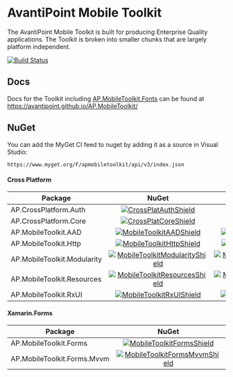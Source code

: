 # AvantiPoint Mobile Toolkit

The AvantiPoint Mobile Toolkit is built for producing Enterprise Quality applications. The Toolkit is broken into smaller chunks that are largely platform independent.

[![Build Status](https://dev.azure.com/avantipoint/AP.MobileToolkit/_apis/build/status/AvantiPoint.AP.MobileToolkit?branchName=master&stageName=Build)](https://dev.azure.com/avantipoint/AP.MobileToolkit/_build/latest?definitionId=66&branchName=master)

## Docs

Docs for the Toolkit including [AP.MobileToolkit.Fonts](https://github.com/AvantiPoint/AP.MobileToolkit.Fonts) can be found at https://avantipoint.github.io/AP.MobileToolkit/

## NuGet

You can add the MyGet CI feed to nuget by adding it as a source in Visual Studio:

`https://www.myget.org/F/apmobiletoolkit/api/v3/index.json`

#### Cross Platform

| Package | NuGet | MyGet |
|-------|:-----:|:------:|
| AP.CrossPlatform.Auth | [![CrossPlatAuthShield]][CrossPlatAuthNuGet] | [![CrossPlatAuthMyGetShield]][CrossPlatAuthMyGet] |
| AP.CrossPlatform.Core | [![CrossPlatCoreShield]][CrossPlatCoreNuGet] | [![CrossPlatCoreMyGetShield]][CrossPlatCoreMyGet] |
| AP.MobileToolkit.AAD | [![MobileToolkitAADShield]][MobileToolkitAADNuGet] | [![MobileToolkitAADMyGetShield]][MobileToolkitAADMyGet] |
| AP.MobileToolkit.Http | [![MobileToolkitHttpShield]][MobileToolkitHttpNuGet] | [![MobileToolkitHttpMyGetShield]][MobileToolkitHttpMyGet] |
| AP.MobileToolkit.Modularity | [![MobileToolkitModularityShield]][MobileToolkitModularityNuGet] | [![MobileToolkitModularityMyGetShield]][MobileToolkitModularityMyGet] |
| AP.MobileToolkit.Resources | [![MobileToolkitResourcesShield]][MobileToolkitResourcesNuGet] | [![MobileToolkitResourcesMyGetShield]][MobileToolkitResourcesMyGet] |
| AP.MobileToolkit.RxUI | [![MobileToolkitRxUIShield]][MobileToolkitRxUINuGet] | [![MobileToolkitRxUIMyGetShield]][MobileToolkitRxUIMyGet] |

#### Xamarin.Forms

| Package | NuGet | MyGet |
|-------|:-----:|:------:|
| AP.MobileToolkit.Forms | [![MobileToolkitFormsShield]][MobileToolkitFormsNuGet] | [![MobileToolkitFormsMyGetShield]][MobileToolkitFormsMyGet] |
| AP.MobileToolkit.Forms.Mvvm | [![MobileToolkitFormsMvvmShield]][MobileToolkitFormsMvvmNuGet] | [![MobileToolkitFormsMvvmMyGetShield]][MobileToolkitFormsMvvmMyGet] |

[CrossPlatAuthNuGet]: https://www.nuget.org/packages/AP.CrossPlatform.Auth
[CrossPlatAuthShield]: https://img.shields.io/nuget/vpre/AP.CrossPlatform.Auth.svg
[CrossPlatAuthMyGet]: https://www.myget.org/feed/apmobiletoolkit/package/nuget/AP.CrossPlatform.Auth
[CrossPlatAuthMyGetShield]: https://img.shields.io/myget/apmobiletoolkit/vpre/AP.CrossPlatform.Auth.svg

[CrossPlatCoreNuGet]: https://www.nuget.org/packages/AP.CrossPlatform.Core
[CrossPlatCoreShield]: https://img.shields.io/nuget/vpre/AP.CrossPlatform.Core.svg
[CrossPlatCoreMyGet]: https://www.myget.org/feed/apmobiletoolkit/package/nuget/AP.CrossPlatform.Core
[CrossPlatCoreMyGetShield]: https://img.shields.io/myget/apmobiletoolkit/vpre/AP.CrossPlatform.Core.svg

[MobileToolkitNuGet]: https://www.nuget.org/packages/AP.MobileToolkit
[MobileToolkitShield]: https://img.shields.io/nuget/vpre/AP.MobileToolkit.svg
[MobileToolkitMyGet]: https://www.myget.org/feed/apmobiletoolkit/package/nuget/AP.MobileToolkit
[MobileToolkitMyGetShield]: https://img.shields.io/myget/apmobiletoolkit/vpre/AP.MobileToolkit.svg

[MobileToolkitAADNuGet]: https://www.nuget.org/packages/AP.MobileToolkit.AAD
[MobileToolkitAADShield]: https://img.shields.io/nuget/vpre/AP.MobileToolkit.AAD.svg
[MobileToolkitAADMyGet]: https://www.myget.org/feed/apmobiletoolkit/package/nuget/AP.MobileToolkit.AAD
[MobileToolkitAADMyGetShield]: https://img.shields.io/myget/apmobiletoolkit/vpre/AP.MobileToolkit.AAD.svg

[MobileToolkitHttpNuGet]: https://www.nuget.org/packages/AP.MobileToolkit.Http
[MobileToolkitHttpShield]: https://img.shields.io/nuget/vpre/AP.MobileToolkit.Http.svg
[MobileToolkitHttpMyGet]: https://www.myget.org/feed/apmobiletoolkit/package/nuget/AP.MobileToolkit.Http
[MobileToolkitHttpMyGetShield]: https://img.shields.io/myget/apmobiletoolkit/vpre/AP.MobileToolkit.Http.svg

[MobileToolkitModularityNuGet]: https://www.nuget.org/packages/AP.MobileToolkit.Modularity
[MobileToolkitModularityShield]: https://img.shields.io/nuget/vpre/AP.MobileToolkit.Modularity.svg
[MobileToolkitModularityMyGet]: https://www.myget.org/feed/apmobiletoolkit/package/nuget/AP.MobileToolkit.Modularity
[MobileToolkitModularityMyGetShield]: https://img.shields.io/myget/apmobiletoolkit/vpre/AP.MobileToolkit.Modularity.svg

[MobileToolkitResourcesNuGet]: https://www.nuget.org/packages/AP.MobileToolkit.Resources
[MobileToolkitResourcesShield]: https://img.shields.io/nuget/vpre/AP.MobileToolkit.Resources.svg
[MobileToolkitResourcesMyGet]: https://www.myget.org/feed/apmobiletoolkit/package/nuget/AP.MobileToolkit.Resources
[MobileToolkitResourcesMyGetShield]: https://img.shields.io/myget/apmobiletoolkit/vpre/AP.MobileToolkit.Resources.svg

[MobileToolkitRxUINuGet]: https://www.nuget.org/packages/AP.MobileToolkit.RxUI
[MobileToolkitRxUIShield]: https://img.shields.io/nuget/vpre/AP.MobileToolkit.RxUI.svg
[MobileToolkitRxUIMyGet]: https://www.myget.org/feed/apmobiletoolkit/package/nuget/AP.MobileToolkit.RxUI
[MobileToolkitRxUIMyGetShield]: https://img.shields.io/myget/apmobiletoolkit/vpre/AP.MobileToolkit.RxUI.svg

<!-- Xamarin.Forms -->
[MobileToolkitFormsNuGet]: https://www.nuget.org/packages/AP.MobileToolkit.Forms
[MobileToolkitFormsShield]: https://img.shields.io/nuget/vpre/AP.MobileToolkit.Forms.svg
[MobileToolkitFormsMyGet]: https://www.myget.org/feed/apmobiletoolkit/package/nuget/AP.MobileToolkit.Forms
[MobileToolkitFormsMyGetShield]: https://img.shields.io/myget/apmobiletoolkit/vpre/AP.MobileToolkit.Forms.svg

[MobileToolkitFormsMvvmNuGet]: https://www.nuget.org/packages/AP.MobileToolkit.Forms.Mvvm
[MobileToolkitFormsMvvmShield]: https://img.shields.io/nuget/vpre/AP.MobileToolkit.Forms.Mvvm.svg
[MobileToolkitFormsMvvmMyGet]: https://www.myget.org/feed/apmobiletoolkit/package/nuget/AP.MobileToolkit.Forms.Mvvm
[MobileToolkitFormsMvvmMyGetShield]: https://img.shields.io/myget/apmobiletoolkit/vpre/AP.MobileToolkit.Forms.Mvvm.svg